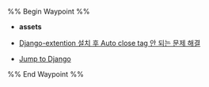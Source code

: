 %% Begin Waypoint %%
- **assets**

- [Django-extention 설치 후  Auto close tag 안 되는 문제 해결](./Django-extention%20%EC%84%A4%EC%B9%98%20%ED%9B%84%20%20Auto%20close%20tag%20%EC%95%88%20%EB%90%98%EB%8A%94%20%EB%AC%B8%EC%A0%9C%20%ED%95%B4%EA%B2%B0.md)
- [Jump to Django](./Jump%20to%20Django.md)

%% End Waypoint %%
